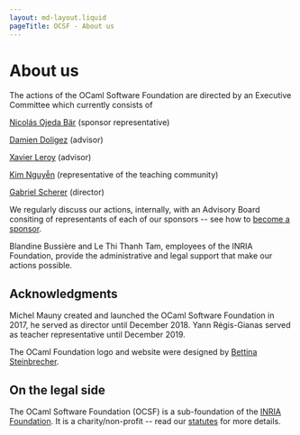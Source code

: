 ```yaml
---
layout: md-layout.liquid
pageTitle: OCSF - About us
---
```


# About us

The actions of the OCaml Software Foundation are directed by an
Executive Committee which currently consists of

<div class="my-16">

  <a class="text-34" href="https://nojb.github.io/">Nicolás Ojeda Bär</a>
    <span class="font-serif">(sponsor representative)</span> <br/>

  <a class="text-34" href="http://pauillac.inria.fr/~doligez/">Damien Doligez</a>
    <span class="font-serif">(advisor)</span> <br/>

  <a class="text-34" href="https://xavierleroy.org/">Xavier Leroy</a>
    <span class="font-serif">(advisor)</span> <br/>

  <a class="text-34" href="https://www.lri.fr/~kn/">Kim Nguyễn</a>
    <span class="font-serif">(representative of the teaching community)</span> <br/>

  <a class="text-34" href="http://gasche.info/">Gabriel Scherer</a>
    <span class="font-serif">(director)</span> <br/>
</div>

We regularly discuss our actions, internally, with an Advisory Board
consiting of representants of each of our sponsors -- see how to
[become a sponsor](/becoming-a-sponsor).

Blandine Bussière and Le Thi Thanh Tam, employees of the INRIA
Foundation, provide the administrative and legal support that make our
actions possible.


## Acknowledgments

Michel Mauny created and launched the OCaml Software Foundation in
2017, he served as director until December 2018.
Yann Régis-Gianas served as teacher representative until December 2019.

The OCaml Foundation logo and website were designed by [Bettina
Steinbrecher](https://bettystein.com).

## On the legal side

The OCaml Software Foundation (OCSF) is a sub-foundation of
the [INRIA Foundation](https://www.inria.fr/). It is a charity/non-profit -- read our
[statutes](/assets/pdfs/RI-OCaml.pdf) for more details.
